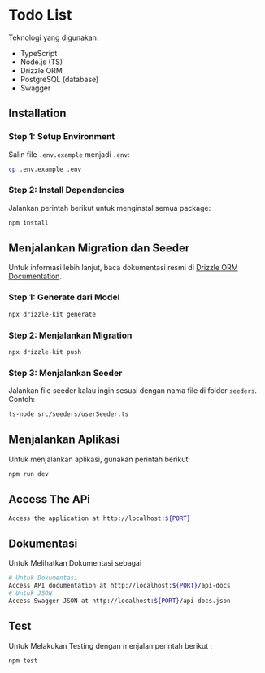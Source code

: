 # Todo List

Teknologi yang digunakan:

- TypeScript
- Node.js (TS)
- Drizzle ORM
- PostgreSQL (database)
- Swagger 

## Installation

### Step 1: Setup Environment

Salin file `.env.example` menjadi `.env`:

```bash
cp .env.example .env
```
### Step 2: Install Dependencies

Jalankan perintah berikut untuk menginstal semua package:

```bash
npm install
```

## Menjalankan Migration dan Seeder

Untuk informasi lebih lanjut, baca dokumentasi resmi di [Drizzle ORM Documentation](https://orm.drizzle.team/docs/get-started/postgresql-new).

### Step 1: Generate dari Model

```bash
npx drizzle-kit generate
```

### Step 2: Menjalankan Migration

```bash
npx drizzle-kit push
```

### Step 3: Menjalankan Seeder

Jalankan file seeder kalau ingin sesuai dengan nama file di folder `seeders`. Contoh:

```bash
ts-node src/seeders/userSeeder.ts
```

## Menjalankan Aplikasi

Untuk menjalankan aplikasi, gunakan perintah berikut:

```bash
npm run dev
```
## Access The APi

```bash
Access the application at http://localhost:${PORT}
```

## Dokumentasi 

Untuk Melihatkan Dokumentasi sebagai

```bash
# Untuk Dokumentasi
Access API documentation at http://localhost:${PORT}/api-docs
# Untuk JSON
Access Swagger JSON at http://localhost:${PORT}/api-docs.json
```

## Test
Untuk Melakukan Testing dengan menjalan perintah berikut :

```bash
npm test
```